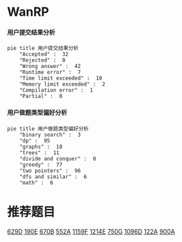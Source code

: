 # WanRP

<!-- tabs:start -->



#### **用户提交结果分析**

```mermaid
pie title 用户提交结果分析
    "Accepted" :  32
    "Rejected" :  0
    "Wrong answer" :  42
    "Runtime error" :  7
    "Time limit exceeded" :  10
    "Memory limit exceeded" :  2
    "Compilation error" :  1
    "Partial" :  0
```

#### **用户做题类型偏好分析**

```mermaid
pie title 用户做题类型偏好分析
    "binary search" :  3
    "dp" :  95
    "graphs" :  18
    "trees" :  11
    "divide and conquer" :  0
    "greedy" :  77
    "two pointers" :  96
    "dfs and similar" :  6
    "math" :  6
```



<!-- tabs:end -->
# 推荐题目
[629D](https://codeforces.com/contest/629/problem/D)
[190E](https://codeforces.com/contest/190/problem/E)
[670B](https://codeforces.com/contest/670/problem/B)
[552A](https://codeforces.com/contest/552/problem/A)
[1159F](https://codeforces.com/contest/1159/problem/F)
[1214E](https://codeforces.com/contest/1214/problem/E)
[750G](https://codeforces.com/contest/750/problem/G)
[1096D](https://codeforces.com/contest/1096/problem/D)
[122A](https://codeforces.com/contest/122/problem/A)
[900A](https://codeforces.com/contest/900/problem/A)
